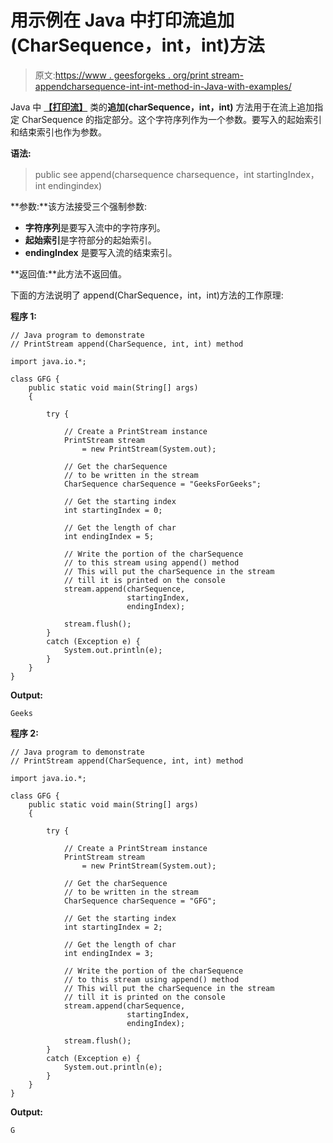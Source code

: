 # 用示例在 Java 中打印流追加(CharSequence，int，int)方法

> 原文:[https://www . geesforgeks . org/print stream-appendcharsequence-int-int-method-in-Java-with-examples/](https://www.geeksforgeeks.org/printstream-appendcharsequence-int-int-method-in-java-with-examples/)

Java 中 **[【打印流】](https://www.geeksforgeeks.org/java-io-printstream-class-java-set-1/)** 类的**追加(charSequence，int，int)** 方法用于在流上追加指定 CharSequence 的指定部分。这个字符序列作为一个参数。要写入的起始索引和结束索引也作为参数。

**语法:**

> public see append(charsequence charsequence，int startingIndex，int endingindex)

**参数:**该方法接受三个强制参数:

*   **字符序列**是要写入流中的字符序列。
*   **起始索引**是字符部分的起始索引。
*   **endingIndex** 是要写入流的结束索引。

**返回值:**此方法不返回值。

下面的方法说明了 append(CharSequence，int，int)方法的工作原理:

**程序 1:**

```
// Java program to demonstrate
// PrintStream append(CharSequence, int, int) method

import java.io.*;

class GFG {
    public static void main(String[] args)
    {

        try {

            // Create a PrintStream instance
            PrintStream stream
                = new PrintStream(System.out);

            // Get the charSequence
            // to be written in the stream
            CharSequence charSequence = "GeeksForGeeks";

            // Get the starting index
            int startingIndex = 0;

            // Get the length of char
            int endingIndex = 5;

            // Write the portion of the charSequence
            // to this stream using append() method
            // This will put the charSequence in the stream
            // till it is printed on the console
            stream.append(charSequence,
                          startingIndex,
                          endingIndex);

            stream.flush();
        }
        catch (Exception e) {
            System.out.println(e);
        }
    }
}
```

**Output:**

```
Geeks

```

**程序 2:**

```
// Java program to demonstrate
// PrintStream append(CharSequence, int, int) method

import java.io.*;

class GFG {
    public static void main(String[] args)
    {

        try {

            // Create a PrintStream instance
            PrintStream stream
                = new PrintStream(System.out);

            // Get the charSequence
            // to be written in the stream
            CharSequence charSequence = "GFG";

            // Get the starting index
            int startingIndex = 2;

            // Get the length of char
            int endingIndex = 3;

            // Write the portion of the charSequence
            // to this stream using append() method
            // This will put the charSequence in the stream
            // till it is printed on the console
            stream.append(charSequence,
                          startingIndex,
                          endingIndex);

            stream.flush();
        }
        catch (Exception e) {
            System.out.println(e);
        }
    }
}
```

**Output:**

```
G

```